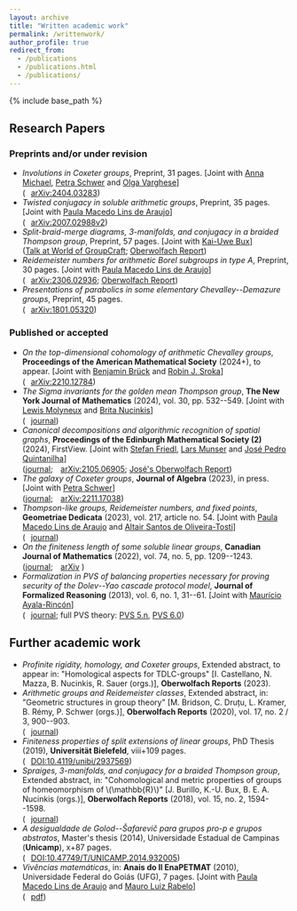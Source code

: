 ```yaml
---
layout: archive
title: "Written academic work"
permalink: /writtenwork/
author_profile: true
redirect_from:
  - /publications
  - /publications.html
  - /publications/
---
```

{% include base_path %}

## Research Papers

### Preprints and/or under revision

* _Involutions in Coxeter groups_, Preprint, 31 pages. \[Joint with [Anna Michael](https://www.geometry.ovgu.de/home/Members/Anna+Michael.html), [Petra Schwer](https://www.geometry.ovgu.de/schwer-path-16,30.html) and [Olga Varghese](https://sites.google.com/view/olga-varghese)\]  
([<img src="//upload.wikimedia.org/wikipedia/commons/7/77/Open_Access_logo_PLoS_transparent.svg" decoding="async" width="10" height="16" class="mw-file-element" srcset="//upload.wikimedia.org/wikipedia/commons/7/77/Open_Access_logo_PLoS_transparent.svg 1.5x, //upload.wikimedia.org/wikipedia/commons/7/77/Open_Access_logo_PLoS_transparent.svg 2x" data-file-width="640" data-file-height="1000"/>arXiv:2404.03283](https://arxiv.org/abs/2404.03283))
* _Twisted conjugacy in soluble arithmetic groups_, Preprint, 35 pages. \[Joint with [Paula Macedo Lins de Araujo](https://paulalins.com/)\]  
([<img src="//upload.wikimedia.org/wikipedia/commons/7/77/Open_Access_logo_PLoS_transparent.svg" decoding="async" width="10" height="16" class="mw-file-element" srcset="//upload.wikimedia.org/wikipedia/commons/7/77/Open_Access_logo_PLoS_transparent.svg 1.5x, //upload.wikimedia.org/wikipedia/commons/7/77/Open_Access_logo_PLoS_transparent.svg 2x" data-file-width="640" data-file-height="1000"/>arXiv:2007.02988v2](https://arxiv.org/abs/2007.02988))
* _Split-braid-merge diagrams, 3-manifolds, and conjugacy in a braided Thompson group_, Preprint, 57 pages. \[Joint with [Kai-Uwe Bux](https://www.math.uni-bielefeld.de/~bux/)\]  
([Talk at World of GroupCraft](https://www.youtube.com/watch?v=HVCa1khpjhg); [Oberwolfach Report](http://dx.doi.org/10.4171/OWR/2018/26))
* _Reidemeister numbers for arithmetic Borel subgroups in type A_, Preprint, 30 pages. \[Joint with [Paula Macedo Lins de Araujo](https://paulalins.com/)\]  
([<img src="//upload.wikimedia.org/wikipedia/commons/7/77/Open_Access_logo_PLoS_transparent.svg" decoding="async" width="10" height="16" class="mw-file-element" srcset="//upload.wikimedia.org/wikipedia/commons/7/77/Open_Access_logo_PLoS_transparent.svg 1.5x, //upload.wikimedia.org/wikipedia/commons/7/77/Open_Access_logo_PLoS_transparent.svg 2x" data-file-width="640" data-file-height="1000"/>arXiv:2306.02936](https://arxiv.org/abs/2306.02936); [Oberwolfach Report](https://doi.org/10.14760/OWR-2020-16))
* _Presentations of parabolics in some elementary Chevalley--Demazure groups_, Preprint, 45 pages.  
([<img src="//upload.wikimedia.org/wikipedia/commons/7/77/Open_Access_logo_PLoS_transparent.svg" decoding="async" width="10" height="16" class="mw-file-element" srcset="//upload.wikimedia.org/wikipedia/commons/7/77/Open_Access_logo_PLoS_transparent.svg 1.5x, //upload.wikimedia.org/wikipedia/commons/7/77/Open_Access_logo_PLoS_transparent.svg 2x" data-file-width="640" data-file-height="1000"/>arXiv:1801.05320](https://arxiv.org/abs/1801.05320))

### Published or accepted
* _On the top-dimensional cohomology of arithmetic Chevalley groups_, **Proceedings of the American Mathematical Society** (2024+), to appear. \[Joint with [Benjamin Brück](https://www.uni-muenster.de/Logik/Brueck/) and [Robin J. Sroka](https://www.uni-muenster.de/IVV5WS/WebHop/user/r_srok01/index.html)\]  
([<img src="//upload.wikimedia.org/wikipedia/commons/7/77/Open_Access_logo_PLoS_transparent.svg" decoding="async" width="10" height="16" class="mw-file-element" srcset="//upload.wikimedia.org/wikipedia/commons/7/77/Open_Access_logo_PLoS_transparent.svg 1.5x, //upload.wikimedia.org/wikipedia/commons/7/77/Open_Access_logo_PLoS_transparent.svg 2x" data-file-width="640" data-file-height="1000"/>arXiv:2210.12784](https://arxiv.org/abs/2210.12784))
* _The Sigma invariants for the golden mean Thompson group_, **The New York Journal of Mathematics** (2024), vol. 30, pp. 532--549. \[Joint with [Lewis Molyneux](https://pure.royalholloway.ac.uk/en/persons/lewis-molyneux) and [Brita Nucinkis](https://www.ma.rhul.ac.uk/~uxah002/)\]  
([<img src="//upload.wikimedia.org/wikipedia/commons/7/77/Open_Access_logo_PLoS_transparent.svg" decoding="async" width="10" height="16" class="mw-file-element" srcset="//upload.wikimedia.org/wikipedia/commons/7/77/Open_Access_logo_PLoS_transparent.svg 1.5x, //upload.wikimedia.org/wikipedia/commons/7/77/Open_Access_logo_PLoS_transparent.svg 2x" data-file-width="640" data-file-height="1000"/>journal](https://nyjm.albany.edu/j/2024/30-23.html))
* _Canonical decompositions and algorithmic recognition of spatial graphs_, **Proceedings of the Edinburgh Mathematical Society (2)** (2024), FirstView. \[Joint with [Stefan Friedl](https://www.uni-regensburg.de/Fakultaeten/nat_Fak_I/friedl/), [Lars Munser](https://homepages.uni-regensburg.de/~mul37549/) and [José Pedro Quintanilha](https://www.mathi.uni-heidelberg.de/~jquintanilha/)\]  
([journal](https://doi.org/10.1017/S0013091524000087); [<img src="//upload.wikimedia.org/wikipedia/commons/7/77/Open_Access_logo_PLoS_transparent.svg" decoding="async" width="10" height="16" class="mw-file-element" srcset="//upload.wikimedia.org/wikipedia/commons/7/77/Open_Access_logo_PLoS_transparent.svg 1.5x, //upload.wikimedia.org/wikipedia/commons/7/77/Open_Access_logo_PLoS_transparent.svg 2x" data-file-width="640" data-file-height="1000"/>arXiv:2105.06905](https://arxiv.org/abs/2105.06905); [José's Oberwolfach Report](https://doi.org/10.14760/OWR-2023-3))
* _The galaxy of Coxeter groups_, **Journal of Algebra** (2023), in press. \[Joint with [Petra Schwer](https://www.geometry.ovgu.de/schwer-path-16,30.html)\]  
([journal](https://doi.org/10.1016/j.jalgebra.2023.12.006); [<img src="//upload.wikimedia.org/wikipedia/commons/7/77/Open_Access_logo_PLoS_transparent.svg" decoding="async" width="10" height="16" class="mw-file-element" srcset="//upload.wikimedia.org/wikipedia/commons/7/77/Open_Access_logo_PLoS_transparent.svg 1.5x, //upload.wikimedia.org/wikipedia/commons/7/77/Open_Access_logo_PLoS_transparent.svg 2x" data-file-width="640" data-file-height="1000"/>arXiv:2211.17038](https://arxiv.org/abs/2211.17038))
* _Thompson-like groups, Reidemeister numbers, and fixed points_, **Geometriae Dedicata** (2023), vol. 217, article no. 54. \[Joint with [Paula Macedo Lins de Araujo](https://paulalins.com/) and [Altair Santos de Oliveira-Tosti](https://altairsot.github.io/)\]  
([<img src="//upload.wikimedia.org/wikipedia/commons/7/77/Open_Access_logo_PLoS_transparent.svg" decoding="async" width="10" height="16" class="mw-file-element" srcset="//upload.wikimedia.org/wikipedia/commons/7/77/Open_Access_logo_PLoS_transparent.svg 1.5x, //upload.wikimedia.org/wikipedia/commons/7/77/Open_Access_logo_PLoS_transparent.svg 2x" data-file-width="640" data-file-height="1000"/>journal](https://doi.org/10.1007/s10711-023-00790-2))
* _On the finiteness length of some soluble linear groups_, **Canadian Journal of Mathematics** (2022), vol. 74, no. 5, pp. 1209--1243.  
([journal](https://doi.org/10.4153/S0008414X21000213); [<img src="//upload.wikimedia.org/wikipedia/commons/7/77/Open_Access_logo_PLoS_transparent.svg" decoding="async" width="10" height="16" class="mw-file-element" srcset="//upload.wikimedia.org/wikipedia/commons/7/77/Open_Access_logo_PLoS_transparent.svg 1.5x, //upload.wikimedia.org/wikipedia/commons/7/77/Open_Access_logo_PLoS_transparent.svg 2x" data-file-width="640" data-file-height="1000"/>arXiv](https://arxiv.org/abs/1901.06704) )
* _Formalization in PVS of balancing properties necessary for proving security of the Dolev--Yao cascade protocol model_, **Journal of Formalized Reasoning** (2013), vol. 6, no. 1, 31--61. \[Joint with [Maurício Ayala-Rincón](http://www.mat.unb.br/ayala/)\]  
 ([<img src="//upload.wikimedia.org/wikipedia/commons/7/77/Open_Access_logo_PLoS_transparent.svg" decoding="async" width="10" height="16" class="mw-file-element" srcset="//upload.wikimedia.org/wikipedia/commons/7/77/Open_Access_logo_PLoS_transparent.svg 1.5x, //upload.wikimedia.org/wikipedia/commons/7/77/Open_Access_logo_PLoS_transparent.svg 2x" data-file-width="640" data-file-height="1000"/>journal](http://dx.doi.org/10.6092/issn.1972-5787/3720); full PVS theory: [PVS 5.n](http://www.mat.unb.br/ayala/DY_Full_Theory.tgz), [PVS 6.0](http://www.mat.unb.br/ayala/DY_Full_TheoryPVS6.tgz))

## Further academic work

* _Profinite rigidity, homology, and Coxeter groups_, Extended abstract, to appear in: "Homological aspects for TDLC-groups" \[I. Castellano, N. Mazza, B. Nucinkis, R. Sauer (orgs.)\], **Oberwolfach Reports** (2023). 
* _Arithmetic groups and Reidemeister classes_, Extended abstract, in: "Geometric structures in group theory" [M. Bridson, C. Druțu, L. Kramer, B. Rémy, P. Schwer (orgs.)], **Oberwolfach Reports** (2020), vol. 17, no. 2 / 3, 900--903.  
([<img src="//upload.wikimedia.org/wikipedia/commons/7/77/Open_Access_logo_PLoS_transparent.svg" decoding="async" width="10" height="16" class="mw-file-element" srcset="//upload.wikimedia.org/wikipedia/commons/7/77/Open_Access_logo_PLoS_transparent.svg 1.5x, //upload.wikimedia.org/wikipedia/commons/7/77/Open_Access_logo_PLoS_transparent.svg 2x" data-file-width="640" data-file-height="1000"/>journal](https://doi.org/10.14760/OWR-2020-16))
* _Finiteness properties of split extensions of linear groups_, PhD Thesis (2019), **Universität Bielefeld**, viii+109 pages.  
([<img src="//upload.wikimedia.org/wikipedia/commons/7/77/Open_Access_logo_PLoS_transparent.svg" decoding="async" width="10" height="16" class="mw-file-element" srcset="//upload.wikimedia.org/wikipedia/commons/7/77/Open_Access_logo_PLoS_transparent.svg 1.5x, //upload.wikimedia.org/wikipedia/commons/7/77/Open_Access_logo_PLoS_transparent.svg 2x" data-file-width="640" data-file-height="1000"/>DOI:10.4119/unibi/2937569](https://doi.org/10.4119/unibi/2937569))
* _Spraiges, 3-manifolds, and conjugacy for a braided Thompson group_, Extended abstract, in: "Cohomological and metric properties of groups of homeomorphism of \\(\mathbb{R}\\)" [J. Burillo, K.-U. Bux, B. E. A. Nucinkis (orgs.)], **Oberwolfach Reports** (2018), vol. 15, no. 2, 1594--1598.  
([<img src="//upload.wikimedia.org/wikipedia/commons/7/77/Open_Access_logo_PLoS_transparent.svg" decoding="async" width="10" height="16" class="mw-file-element" srcset="//upload.wikimedia.org/wikipedia/commons/7/77/Open_Access_logo_PLoS_transparent.svg 1.5x, //upload.wikimedia.org/wikipedia/commons/7/77/Open_Access_logo_PLoS_transparent.svg 2x" data-file-width="640" data-file-height="1000"/>journal](http://dx.doi.org/10.4171/OWR/2018/26))
* _A desigualdade de Golod--Šafarevič para grupos pro-p e grupos abstratos_, Master's thesis (2014), Universidade Estadual de Campinas (**Unicamp**), x+87 pages.  
([<img src="//upload.wikimedia.org/wikipedia/commons/7/77/Open_Access_logo_PLoS_transparent.svg" decoding="async" width="10" height="16" class="mw-file-element" srcset="//upload.wikimedia.org/wikipedia/commons/7/77/Open_Access_logo_PLoS_transparent.svg 1.5x, //upload.wikimedia.org/wikipedia/commons/7/77/Open_Access_logo_PLoS_transparent.svg 2x" data-file-width="640" data-file-height="1000"/>DOI:10.47749/T/UNICAMP.2014.932005](https://doi.org/10.47749/T/UNICAMP.2014.932005))
* _Vivências matemáticas_, in: **Anais do II EnaPETMAT** (2010), Universidade Federal do Goiás (UFG), 7 pages. \[Joint with [Paula Macedo Lins de Araujo](https://paulalins.com/) and [Mauro Luiz Rabelo](https://mat.unb.br/index.php/pessoas/docentes/52-mauro-luiz-rabelo)\]  
([<img src="//upload.wikimedia.org/wikipedia/commons/7/77/Open_Access_logo_PLoS_transparent.svg" decoding="async" width="10" height="16" class="mw-file-element" srcset="//upload.wikimedia.org/wikipedia/commons/7/77/Open_Access_logo_PLoS_transparent.svg 1.5x, //upload.wikimedia.org/wikipedia/commons/7/77/Open_Access_logo_PLoS_transparent.svg 2x" data-file-width="640" data-file-height="1000"/>pdf](https://ysantosrego.github.io/files/2oEnaPETMAT_Vivencias_MPY.pdf))